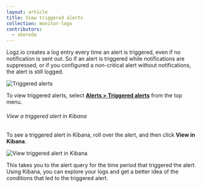 ```yaml
---
layout: article
title: View triggered alerts
collection: monitor-logs
contributors:
  - sboroda
---
```


Logz.io creates a log entry every time an alert is triggered, even if no notification is sent out. So if an alert is triggered while notifications are suppressed, or if you configured a non-critical alert without notifications, the alert is still logged.

![Triggered alerts]({{site.baseurl}}/images/alerts/alerts--triggered-alerts.png)

To view triggered alerts, select [**Alerts > Triggered alerts**](https://app.logz.io/#/dashboard/triggers/triggered-alerts) from the top menu.

###### View a triggered alert in Kibana

To see a triggered alert in Kibana, roll over the alert, and then click **View in Kibana**.

![View triggered alert in Kibana]({{site.baseurl}}/images/alerts/alerts--view-in-kibana.png)

This takes you to the alert query for the time period that triggered the alert. Using Kibana, you can explore your logs and get a better idea of the conditions that led to the triggered alert.